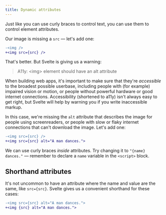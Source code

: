 ```yaml
---
title: Dynamic attributes
---
```


Just like you can use curly braces to control text, you can use them to control element attributes.

Our image is missing a `src` — let's add one:

```diff
-<img />
+<img src={src} />
```

That's better. But Svelte is giving us a warning:

> A11y: &lt;img&gt; element should have an alt attribute

When building web apps, it's important to make sure that they're _accessible_ to the broadest possible userbase, including people with (for example) impaired vision or motion, or people without powerful hardware or good internet connections. Accessibility (shortened to a11y) isn't always easy to get right, but Svelte will help by warning you if you write inaccessible markup.

In this case, we're missing the `alt` attribute that describes the image for people using screenreaders, or people with slow or flaky internet connections that can't download the image. Let's add one:

```diff
-<img src={src} />
+<img src={src} alt="A man dances.">
```

We can use curly braces _inside_ attributes. Try changing it to `"{name} dances."` — remember to declare a `name` variable in the `<script>` block.

## Shorthand attributes

It's not uncommon to have an attribute where the name and value are the same, like `src={src}`. Svelte gives us a convenient shorthand for these cases:

```diff
-<img src={src} alt="A man dances.">
+<img {src} alt="A man dances.">
```
